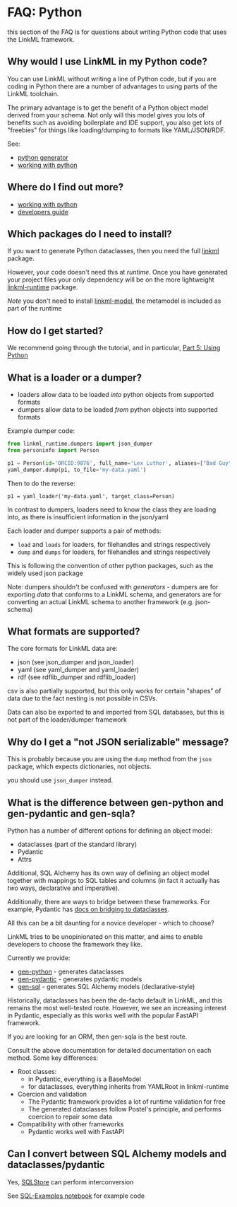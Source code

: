 # FAQ: Python

this section of the FAQ is for questions about writing Python code that uses the LinkML framework.

## Why would I use LinkML in my Python code?

You can use LinkML without writing a line of Python code, but if you
are coding in Python there are a number of advantages to using parts
of the LinkML toolchain.

The primary advantage is to get the benefit of a Python object model
derived from your schema. Not only will this model gives you lots of
benefits such as avoiding boilerplate and IDE support, you also get
lots of "freebies" for things like loading/dumping to formats like YAML/JSON/RDF.

See:

- [python generator](https://linkml.io/linkml/generators/python.html)
- [working with python](https://linkml.io/linkml/data/python.html)

## Where do I find out more?

- [working with python](https://linkml.io/linkml/data/python.html)
- [developers guide](https://linkml.io/linkml/developers/index.html)

## Which packages do I need to install?

If you want to generate Python dataclasses, then you need the full [linkml](https://github.com/linkml/linkml) package.

However, your code doesn't need this at *runtime*. Once you have generated your project files your only dependency will be on the more lightweight [linkml-runtime](https://github.com/linkml/linkml-runtime) package.

*Note* you don't need to install [linkml-model](https://github.com/linkml/linkml-model), the metamodel is included as part of the runtime

## How do I get started?

We recommend going through the tutorial, and in particular, [Part 5: Using Python](https://linkml.io/linkml/intro/tutorial05.html)

## What is a loader or a dumper?

- loaders allow data to be loaded *into* python objects from supported formats
- dumpers allow data to be loaded *from* python objects into supported formats

Example dumper code:

```python
from linkml_runtime.dumpers import json_dumper
from personinfo import Person

p1 = Person(id='ORCID:9876', full_name='Lex Luthor', aliases=["Bad Guy"])
yaml_dumper.dump(p1, to_file='my-data.yaml')
```

Then to do the reverse:

```
p1 = yaml_loader('my-data.yaml', target_class=Person)
```

In contrast to dumpers, loaders need to know the class they are loading into, as
there is insufficient information in the json/yaml

Each loader and dumper supports a pair of methods:

- `load` and `loads` for loaders, for filehandles and strings respectively
- `dump` and `dumps` for loaders, for filehandles and strings respectively

This is following the convention of other python packages, such as the widely used json package

Note: dumpers shouldn't be confused with *generators* - dumpers are for exporting *data* that conforms to a LinkML schema, and generators are for converting an actual LinkML schema to another framework (e.g. json-schema)

## What formats are supported?

The core formats for LinkML data are:

* json (see json_dumper and json_loader)
* yaml (see yaml_dumper and yaml_loader)
* rdf (see rdflib_dumper and rdflib_loader)

csv is also partially supported, but this only works for certain "shapes" of data due to the fact nesting is not possible in CSVs.

Data can also be exported to and imported from SQL databases, but this is not part of the loader/dumper framework

## Why do I get a "not JSON serializable" message?

This is probably because you are using the `dump` method from the `json` package, which expects dictionaries, not objects.

you should use `json_dumper` instead.

## What is the difference between gen-python and gen-pydantic and gen-sqla?

Python has a number of different options for defining an object model:

- dataclasses (part of the standard library)
- Pydantic
- Attrs

Additional, SQL Alchemy has its own way of defining an object model
together with mappings to SQL tables and columns (in fact it actually has *two*
ways, declarative and imperative).

Additionally, there are ways to bridge between these frameworks.
For example, Pydantic has [docs on bridging to dataclasses](https://pydantic-docs.helpmanual.io/usage/dataclasses/).

All this can be a bit daunting for a novice developer - which to choose?

LinkML tries to be unopinionated on this matter, and aims to enable developers
to choose the framework they like.

Currently we provide:

- [gen-python](https://linkml.io/linkml/generators/python.html) - generates dataclasses
- [gen-pydantic](https://linkml.io/linkml/generators/pydantic.html) - generates pydantic models
- [gen-sql](https://linkml.io/linkml/generators/sqlalchemy.html) - generates SQL Alchemy models (declarative-style)

Historically, dataclasses has been the de-facto default in LinkML,
and this remains the most well-tested route. However, we see an increasing
interest in Pydantic, especially as this works well with the popular FastAPI framework.

If you are looking for an ORM, then gen-sqla is the best route.

Consult the above documentation for detailed documentation on each method. Some key differences:

- Root classes:
    - in Pydantic, everything is a BaseModel
    - for dataclasses, everything inherits from YAMLRoot in linkml-runtime
- Coercion and validation
    - The Pydantic framework provides a lot of runtime validation for free
    - The generated dataclasses follow Postel's principle, and performs coercion to repair some data
- Compatibility with other frameworks
    - Pydantic works well with FastAPI

## Can I convert between SQL Alchemy models and dataclasses/pydantic

Yes, [SQLStore](https://linkml.io/linkml/developers/sqlstore.html) can perform interconversion 

See [SQL-Examples notebook](https://github.com/linkml/linkml/blob/main/notebooks/SQL-examples.ipynb.ipynb)
for example code






